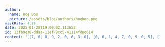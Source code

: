 ```yaml
---
author:
  name: Hog Boo
  picture: /assets/blog/authors/hogboo.png
maskRate: 0.35
date: 2025-01-28T19:00:02.113652
id: 13fb9e38-ddaa-11ef-9cc5-41114fdec614
content: '[[7, 0, 0, 9, 2, 0, 6, 3, 0], [0, 6, 0, 4, 7, 0, 9, 0, 5], [1, 0, 8, 5, 6, 3, 4, 0, 2], [2, 7, 0, 0, 0, 6, 0, 5, 4], [0, 8, 5, 3, 0, 2, 0, 1, 0], [6, 3, 1, 7, 0, 5, 8, 2, 9], [8, 4, 6, 2, 1, 7, 5, 0, 0], [9, 1, 0, 8, 5, 4, 2, 6, 7], [5, 2, 0, 0, 0, 0, 0, 4, 0]]'
---
```

